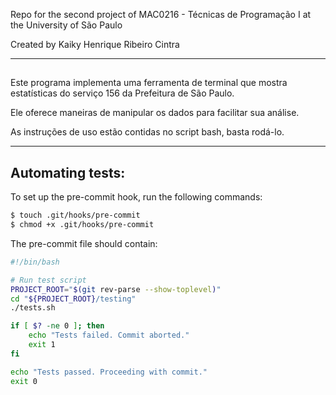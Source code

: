 Repo for the second project of MAC0216 - Técnicas de Programação I at the University of São Paulo

Created by Kaiky Henrique Ribeiro Cintra

---

##
Este programa implementa uma ferramenta de terminal que mostra estatísticas do serviço 156 da Prefeitura de São Paulo.

Ele oferece maneiras de manipular os dados para facilitar sua análise.

As instruções de uso estão contidas no script bash, basta rodá-lo.

---

## Automating tests:

To set up the pre-commit hook, run the following commands:

```bash
$ touch .git/hooks/pre-commit
$ chmod +x .git/hooks/pre-commit
```

The pre-commit file should contain:
```bash
#!/bin/bash

# Run test script
PROJECT_ROOT="$(git rev-parse --show-toplevel)"
cd "${PROJECT_ROOT}/testing"
./tests.sh

if [ $? -ne 0 ]; then
    echo "Tests failed. Commit aborted."
    exit 1
fi

echo "Tests passed. Proceeding with commit."
exit 0
```

